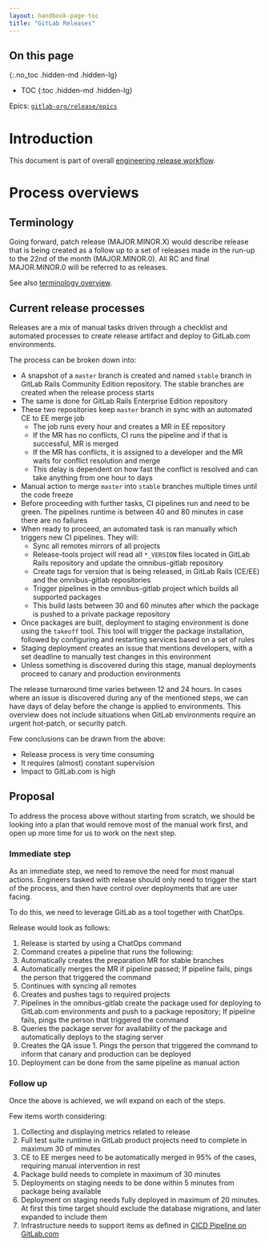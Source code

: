 ```yaml
---
layout: handbook-page-toc
title: "GitLab Releases"
---
```


## On this page
{:.no_toc .hidden-md .hidden-lg}

- TOC
{:toc .hidden-md .hidden-lg}

Epics: [`gitlab-org/release/epics`](https://gitlab.com/groups/gitlab-org/release/-/epics/)

# Introduction

This document is part of overall [engineering release workflow](/handbook/engineering/infrastructure/blueprint/engineering-workflows/).

# Process overviews

## Terminology

Going forward, patch release (MAJOR.MINOR.X) would describe release that is being created as a follow up
to a set of releases made in the run-up to the 22nd of the month (MAJOR.MINOR.0).
All RC and final MAJOR.MINOR.0 will be referred to as releases.

See also [terminology overview](/handbook/engineering/infrastructure/blueprint/engineering-workflows/#terminology).

## Current release processes

Releases are a mix of manual tasks driven through a checklist and automated processes
to create release artifact and deploy to GitLab.com environments.

The process can be broken down into:

* A snapshot of a `master` branch is created and
named `stable` branch in GitLab Rails Community Edition repository. The stable branches are created when the release process starts
* The same is done for GitLab Rails Enterprise Edition repository
* These two repositories keep `master` branch in sync with an automated CE to EE merge job
  * The job runs every hour and creates a MR in EE repository
  * If the MR has no conflicts, CI runs the pipeline and if that is successful, MR is merged
  * If the MR has conflicts, it is assigned to a developer and the MR waits for conflict resolution and merge
  * This delay is dependent on how fast the conflict is resolved and can take anything from one hour to days
* Manual action to merge `master` into `stable` branches multiple times until the code freeze
* Before proceeding with further tasks, CI pipelines run and need to be green. The pipelines runtime is
between 40 and 80 minutes in case there are no failures
* When ready to proceed, an automated task is ran manually which triggers new CI pipelines. They will:
  * Sync all remotes mirrors of all projects
  * Release-tools project will read all `*_VERSION` files located in GitLab Rails repository and update
  the omnibus-gitlab repository
  * Create tags for version that is being released, in GitLab Rails (CE/EE) and the omnibus-gitlab repositories
  * Trigger pipelines in the omnibus-gitlab project which builds all supported packages
  * This build lasts between 30 and 60 minutes after which the package is pushed to a private package repository
* Once packages are built, deployment to staging environment is done using the `takeoff` tool. This tool will
trigger the package installation, followed by configuring and restarting services based on a set of rules
* Staging deployment creates an issue that mentions developers, with a set deadline to manually test changes in this environment
* Unless something is discovered during this stage, manual deployments proceed to canary and production environments

The release turnaround time varies between 12 and 24 hours. In cases where an issue is discovered during any of the
mentioned steps, we can have days of delay before the change is applied to environments.
This overview does not include situations when GitLab environments require an urgent hot-patch, or security patch.

Few conclusions can be drawn from the above:

* Release process is very time consuming
* It requires (almost) constant supervision
* Impact to GitLab.com is high

## Proposal

To address the process above without starting from scratch, we should be looking into
a plan that would remove most of the manual work first, and open up more time
for us to work on the next step.

### Immediate step

As an immediate step, we need to remove the need for most manual actions.
Engineers tasked with release should only need to trigger the start of the process,
and then have control over deployments that are user facing.

To do this, we need to leverage GitLab as a tool together with ChatOps.

Release would look as follows:

1. Release is started by using a ChatOps command
1. Command creates a pipeline that runs the following:
  1. Automatically creates the preparation MR for stable branches
  1. Automatically merges the MR if pipeline passed; If pipeline fails, pings the person that triggered the command
  1. Continues with syncing all remotes
  1. Creates and pushes tags to required projects
  1. Pipelines in the omnibus-gitlab create the package used for deploying to GitLab.com environments and push to a package repository; If pipeline fails, pings the person that triggered the command
  1. Queries the package server for availability of the package and automatically deploys to the staging server
  1. Creates the QA issue
    1. Pings the person that triggered the command to inform that canary and production can be deployed
1. Deployment can be done from the same pipeline as manual action

### Follow up

Once the above is achieved, we will expand on each of the steps.

Few items worth considering:

1. Collecting and displaying metrics related to release
1. Full test suite runtime in GitLab product projects need to complete in maximum 30 of minutes
1. CE to EE merges need to be automatically merged in 95% of the cases, requiring manual intervention in rest
1. Package build needs to complete in maximum of 30 minutes
1. Deployments on staging needs to be done within 5 minutes from package being available
1. Deployment on staging needs fully deployed in maximum of 20 minutes. At first this time target should exclude the database migrations, and later expanded to include them
1. Infrastructure needs to support items as defined in [CICD Pipeline on GitLab.com](/handbook/engineering/infrastructure/design/cicd-pipeline/)
